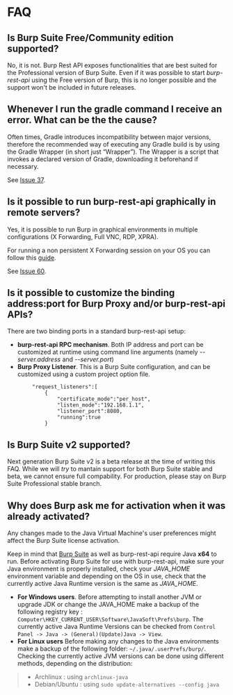 FAQ
===

Is Burp Suite Free/Community edition supported?
-----------------------------------------------

No, it is not. Burp Rest API exposes functionalities that are best suited for the Professional 
version of Burp Suite. Even if it was possible to start _burp-rest-api_ using the Free version of Burp, this is no longer possible and the support won't be included in future releases.

Whenever I run the gradle command I receive an error. What can be the the cause?
----------------------------------------------------------------------------

Often times, Gradle introduces incompatibility between major versions, therefore
the recommended way of executing any Gradle build is by using the Gradle
Wrapper (in short just “Wrapper”). The Wrapper is a script that invokes a
declared version of Gradle, downloading it beforehand if necessary.

See [Issue 37](https://github.com/vmware/burp-rest-api/issues/37).

Is it possible to run burp-rest-api graphically in remote servers?
------------------------------------------------------------------

Yes, it is possible to run Burp in graphical environments in multiple
configurations (X Forwarding, Full VNC, RDP, XPRA).

For running a non persistent X Forwarding session on your OS you can follow this
[guide](https://uisapp2.iu.edu/confluence-prd/pages/viewpage.action?pageId=280461906).

See [Issue 60](https://github.com/vmware/burp-rest-api/issues/60).

Is it possible to customize the binding address:port for Burp Proxy and/or burp-rest-api APIs?
----------------------------------------------------------------------------------------------

There are two binding ports in a standard burp-rest-api setup:
- **burp-rest-api RPC mechanism**. Both IP address and port can be customized at runtime using command line arguments (namely _--server.address_ and _--server.port_)
- **Burp Proxy Listener**. This is a Burp Suite configuration, and can be customized using a custom project option file.

```
        "request_listeners":[
            {
                "certificate_mode":"per_host",
                "listen_mode":"192.168.1.1",
                "listener_port":8080,
                "running":true
            }
```

Is Burp Suite v2 supported?
----------------------------------------------------------------------------------------------

Next generation Burp Suite v2 is a beta release at the time of writing this FAQ. While we will *try* to mantain support for both Burp Suite stable and beta, we cannot ensure full compability. For production, please stay on Burp Suite Professional stable branch.

Why does Burp ask me for activation when it was already activated?
----------------------------------------------------------------------------------------------

Any changes made to the Java Virtual Machine's user preferences might affect the Burp Suite license activation.

Keep in mind that [Burp Suite](https://support.portswigger.net/customer/portal/articles/1855756-burp-suite-software) as well as burp-rest-api require Java **x64** to run. Before activating Burp Suite for use with burp-rest-api, make sure your Java environment is properly installed, check your *JAVA_HOME* environment variable and depending on the OS in use, check that the currently active Java Runtime version is the same as *JAVA_HOME*. 

- **For Windows users**. Before attempting to install another JVM or upgrade JDK or change the JAVA_HOME make a backup of the following registry key : `Computer\HKEY_CURRENT_USER\Software\JavaSoft\Prefs\burp`. The currently active Java Runtime Versions can be checked from `Control Panel -> Java -> (General)(Update)Java -> View`.
- **For Linux users** Before making any changes to the Java environments make a backup of the following folder: `~/.java/.userPrefs/burp/`. Checking the currently active JVM versions can be done using different methods, depending on the distribution:
>* Archlinux : using `archlinux-java`
>* Debian/Ubuntu : using `sudo update-alternatives --config java`

